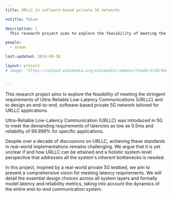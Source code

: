 ```yaml
---
title: URLLC in software-based private 5G networks

notitle: false

description: |
  This research project aims to explore the feasibility of meeting the stringent requirements of Ultra-Reliable Low-Latency Communications (URLLC) and to design an end-to-end, software-based private 5G network tailored for URLLC applications.

people:
  - arman

last-updated: 2024-08-28

layout: project
# image: "https://upload.wikimedia.org/wikipedia/commons/thumb/d/d4/Xmencomic-logo.svg/2000px-Xmencomic-logo.svg.png"


---
```


  This research project aims to explore the feasibility of meeting the stringent requirements of Ultra-Reliable Low-Latency Communications (URLLC) and to design an end-to-end, software-based private 5G network tailored for URLLC applications.

<!-- ## URLLC upperbounds and solution -->
  Ultra-Reliable Low-Latency Communication (URLLC) was introduced in 5G to meet the demanding requirements of latencies as low as 0.5ms and reliability of 99.999% for specific applications. 

  Despite over a decade of discussions on URLLC, achieving these standards in real-world implementations remains challenging. 
  We argue that it is yet unclear if and how URLLC can be attained and a holistic system-level perspective that addresses all the system's inherent bottlenecks is needed. 

  In this project, inspired by a real-world private 5G testbed, we aim to present a comprehensive vision for meeting latency requirements. We will detail the essential design choices across all system layers and formally model latency and reliability metrics, taking into account the dynamics of the entire end-to-end communication system.

<!-- ## Publications -->